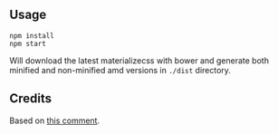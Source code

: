 ## Usage
```
npm install
npm start
```

Will download the latest materializecss with bower and generate both minified and non-minified amd versions in `./dist` directory.
 
## Credits
Based on [this comment](https://github.com/Dogfalo/materialize/issues/634#issuecomment-113213629).